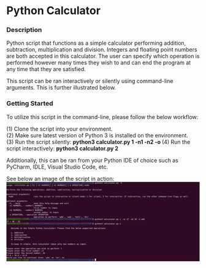 # Python Calculator

### Description
Python script that functions as a simple calculator performing addition, subtraction, multiplication and division. Integers and floating point numbers are both accepted in this calculator. The user can specify which operation is performed however many times they wish to and can end the program at any time that they are satisfied.

This script can be ran interactively or silently using command-line arguments. This is further illustrated below.

### Getting Started
To utilize this script in the command-line, please follow the below workflow:

(1) Clone the script into your environment.\
(2) Make sure latest version of Python 3 is installed on the environment.\
(3) Run the script silently: **python3 calculator.py 1 -n1 <number> -n2 <number> -o <operation>**
(4) Run the script interactively: **python3 calculator.py 2**

Additionally, this can be ran from your Python IDE of choice such as PyCharm, IDLE, Visual Studio Code, etc.

See below an image of the script in action:
![Image of Calculator](https://github.com/markusewalker/Misc-Python-Scripts/blob/main/python-calculator/calculator.png)
